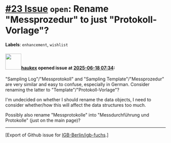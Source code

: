 # [\#23 Issue](https://github.com/IGB-Berlin/igb-fuchs/issues/23) `open`: Rename "Messprozedur" to just "Protokoll-Vorlage"?
**Labels**: `enhancement`, `wishlist`


#### <img src="https://avatars.githubusercontent.com/u/4613111?u=708742f53b26cb75f2c7a93ee7a7a53abe18ec48&v=4" width="50">[haukex](https://github.com/haukex) opened issue at [2025-06-18 07:34](https://github.com/IGB-Berlin/igb-fuchs/issues/23):

"Sampling Log"/"Messprotokoll" and "Sampling Template"/"Messprozedur" are very similar and easy to confuse, especially in German. Consider renaming the latter to "Template"/"Protokoll-Vorlage"?

I'm undecided on whether I should rename the data objects, I need to consider whether/how this will affect the data structures too much.

Possibly also rename "Messprotokolle" into "Messdurchführung und Protokolle" (just on the main page)?




-------------------------------------------------------------------------------



[Export of Github issue for [IGB-Berlin/igb-fuchs](https://github.com/IGB-Berlin/igb-fuchs).]

